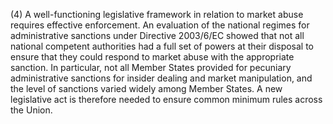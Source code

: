 (4) A well-functioning legislative framework in relation to market abuse requires effective enforcement. An evaluation of the national regimes for administrative sanctions under Directive 2003/6/EC showed that not all national competent authorities had a full set of powers at their disposal to ensure that they could respond to market abuse with the appropriate sanction. In particular, not all Member States provided for pecuniary administrative sanctions for insider dealing and market manipulation, and the level of sanctions varied widely among Member States. A new legislative act is therefore needed to ensure common minimum rules across the Union.